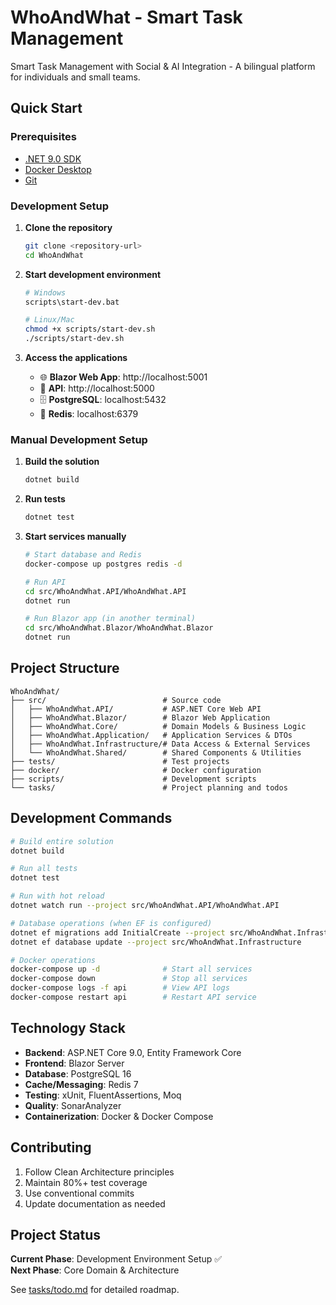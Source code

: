 # WhoAndWhat - Smart Task Management

Smart Task Management with Social & AI Integration - A bilingual platform for individuals and small teams.

## Quick Start

### Prerequisites
- [.NET 9.0 SDK](https://dotnet.microsoft.com/download/dotnet/9.0)
- [Docker Desktop](https://www.docker.com/products/docker-desktop)
- [Git](https://git-scm.com/)

### Development Setup

1. **Clone the repository**
   ```bash
   git clone <repository-url>
   cd WhoAndWhat
   ```

2. **Start development environment**
   ```bash
   # Windows
   scripts\start-dev.bat
   
   # Linux/Mac
   chmod +x scripts/start-dev.sh
   ./scripts/start-dev.sh
   ```

3. **Access the applications**
   - 🌐 **Blazor Web App**: http://localhost:5001
   - 🔌 **API**: http://localhost:5000
   - 🗄️ **PostgreSQL**: localhost:5432
   - 🔴 **Redis**: localhost:6379

### Manual Development Setup

1. **Build the solution**
   ```bash
   dotnet build
   ```

2. **Run tests**
   ```bash
   dotnet test
   ```

3. **Start services manually**
   ```bash
   # Start database and Redis
   docker-compose up postgres redis -d
   
   # Run API
   cd src/WhoAndWhat.API/WhoAndWhat.API
   dotnet run
   
   # Run Blazor app (in another terminal)
   cd src/WhoAndWhat.Blazor/WhoAndWhat.Blazor
   dotnet run
   ```

## Project Structure

```
WhoAndWhat/
├── src/                          # Source code
│   ├── WhoAndWhat.API/           # ASP.NET Core Web API
│   ├── WhoAndWhat.Blazor/        # Blazor Web Application
│   ├── WhoAndWhat.Core/          # Domain Models & Business Logic
│   ├── WhoAndWhat.Application/   # Application Services & DTOs
│   ├── WhoAndWhat.Infrastructure/# Data Access & External Services
│   └── WhoAndWhat.Shared/        # Shared Components & Utilities
├── tests/                        # Test projects
├── docker/                       # Docker configuration
├── scripts/                      # Development scripts
└── tasks/                        # Project planning and todos
```

## Development Commands

```bash
# Build entire solution
dotnet build

# Run all tests
dotnet test

# Run with hot reload
dotnet watch run --project src/WhoAndWhat.API/WhoAndWhat.API

# Database operations (when EF is configured)
dotnet ef migrations add InitialCreate --project src/WhoAndWhat.Infrastructure
dotnet ef database update --project src/WhoAndWhat.Infrastructure

# Docker operations
docker-compose up -d              # Start all services
docker-compose down               # Stop all services
docker-compose logs -f api        # View API logs
docker-compose restart api        # Restart API service
```

## Technology Stack

- **Backend**: ASP.NET Core 9.0, Entity Framework Core
- **Frontend**: Blazor Server
- **Database**: PostgreSQL 16
- **Cache/Messaging**: Redis 7
- **Testing**: xUnit, FluentAssertions, Moq
- **Quality**: SonarAnalyzer
- **Containerization**: Docker & Docker Compose

## Contributing

1. Follow Clean Architecture principles
2. Maintain 80%+ test coverage
3. Use conventional commits
4. Update documentation as needed

## Project Status

**Current Phase**: Development Environment Setup ✅  
**Next Phase**: Core Domain & Architecture

See [tasks/todo.md](tasks/todo.md) for detailed roadmap.
